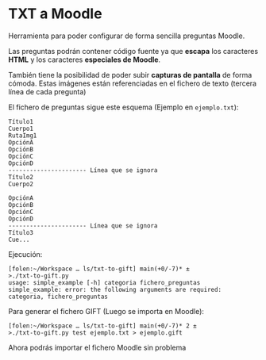 # TXT a Moodle

Herramienta para poder configurar de forma sencilla preguntas Moodle.

Las preguntas podrán contener código fuente ya que **escapa** los caracteres **HTML** y los caracteres **especiales de Moodle**.

También tiene la posibilidad de poder subir **capturas de pantalla** de forma cómoda. Estas imágenes están referenciadas en el fichero de texto (tercera línea de cada pregunta)

El fichero de preguntas sigue este esquema (Ejemplo en ```ejemplo.txt```):

```
Título1
Cuerpo1
RutaImg1
OpciónA
OpciónB
OpciónC
OpciónD
---------------------- Línea que se ignora
Título2
Cuerpo2

OpciónA
OpciónB
OpciónC
OpciónD
---------------------- Línea que se ignora
Título3
Cue...
```

Ejecución:

```
[folen:~/Workspace … ls/txt-to-gift] main(+0/-7)* ±
>./txt-to-gift.py
usage: simple_example [-h] categoria fichero_preguntas
simple_example: error: the following arguments are required: categoria, fichero_preguntas
```

Para generar el fichero GIFT (Luego se importa en Moodle):

```
[folen:~/Workspace … ls/txt-to-gift] main(+0/-7)* 2 ±
>./txt-to-gift.py test ejemplo.txt > ejemplo.gift
```

Ahora podrás importar el fichero Moodle sin problema
